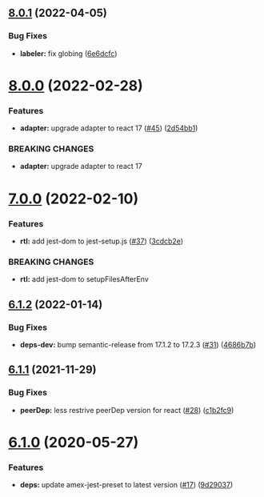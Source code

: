 ## [8.0.1](https://github.com/americanexpress/amex-jest-preset-react/compare/v8.0.0...v8.0.1) (2022-04-05)


### Bug Fixes

* **labeler:** fix globing ([6e6dcfc](https://github.com/americanexpress/amex-jest-preset-react/commit/6e6dcfc0f86db4308b0391a115c118d55fb98602))

# [8.0.0](https://github.com/americanexpress/amex-jest-preset-react/compare/v7.0.0...v8.0.0) (2022-02-28)


### Features

* **adapter:** upgrade adapter to react 17 ([#45](https://github.com/americanexpress/amex-jest-preset-react/issues/45)) ([2d54bb1](https://github.com/americanexpress/amex-jest-preset-react/commit/2d54bb16b1e75ddc1885ecb3f0fcaa23d010a034))


### BREAKING CHANGES

* **adapter:** upgrade adapter to react 17

# [7.0.0](https://github.com/americanexpress/amex-jest-preset-react/compare/v6.1.2...v7.0.0) (2022-02-10)


### Features

* **rtl:** add jest-dom to jest-setup.js ([#37](https://github.com/americanexpress/amex-jest-preset-react/issues/37)) ([3cdcb2e](https://github.com/americanexpress/amex-jest-preset-react/commit/3cdcb2e7363451f135104e618a6b22f0f532cc48))


### BREAKING CHANGES

* **rtl:** add jest-dom to setupFilesAfterEnv

## [6.1.2](https://github.com/americanexpress/amex-jest-preset-react/compare/v6.1.1...v6.1.2) (2022-01-14)


### Bug Fixes

* **deps-dev:** bump semantic-release from 17.1.2 to 17.2.3 ([#31](https://github.com/americanexpress/amex-jest-preset-react/issues/31)) ([4686b7b](https://github.com/americanexpress/amex-jest-preset-react/commit/4686b7b73383b23f98a2835948e88a8aba90eb57))

## [6.1.1](https://github.com/americanexpress/amex-jest-preset-react/compare/v6.1.0...v6.1.1) (2021-11-29)


### Bug Fixes

* **peerDep:** less restrive peerDep version for react ([#28](https://github.com/americanexpress/amex-jest-preset-react/issues/28)) ([c1b2fc9](https://github.com/americanexpress/amex-jest-preset-react/commit/c1b2fc95a885e7cb051d211d4f3a38c4336fcea6))

# [6.1.0](https://github.com/americanexpress/amex-jest-preset-react/compare/v6.0.0...v6.1.0) (2020-05-27)


### Features

* **deps:** update amex-jest-preset to latest version ([#17](https://github.com/americanexpress/amex-jest-preset-react/issues/17)) ([9d29037](https://github.com/americanexpress/amex-jest-preset-react/commit/9d29037f7b0e4c52b52ee1d76f70bf8796a7bc07))
